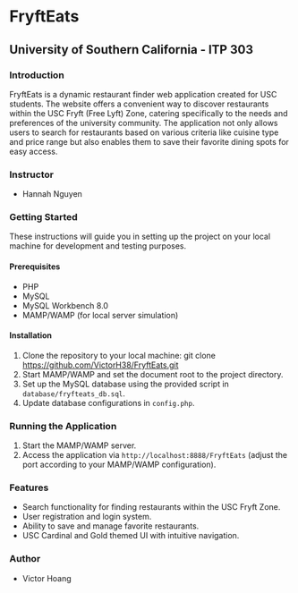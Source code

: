 # FryftEats

## University of Southern California - ITP 303

### Introduction
FryftEats is a dynamic restaurant finder web application created for USC students. The website offers a convenient way to discover restaurants within the USC Fryft (Free Lyft) Zone, catering specifically to the needs and preferences of the university community. The application not only allows users to search for restaurants based on various criteria like cuisine type and price range but also enables them to save their favorite dining spots for easy access.

### Instructor
- Hannah Nguyen

### Getting Started
These instructions will guide you in setting up the project on your local machine for development and testing purposes.

#### Prerequisites
- PHP
- MySQL
- MySQL Workbench 8.0
- MAMP/WAMP (for local server simulation)

#### Installation
1. Clone the repository to your local machine:
git clone https://github.com/VictorH38/FryftEats.git
2. Start MAMP/WAMP and set the document root to the project directory.
3. Set up the MySQL database using the provided script in `database/fryfteats_db.sql`.
4. Update database configurations in `config.php`.

### Running the Application
1. Start the MAMP/WAMP server.
2. Access the application via `http://localhost:8888/FryftEats` (adjust the port according to your MAMP/WAMP configuration).

### Features
- Search functionality for finding restaurants within the USC Fryft Zone.
- User registration and login system.
- Ability to save and manage favorite restaurants.
- USC Cardinal and Gold themed UI with intuitive navigation.

### Author
- Victor Hoang
